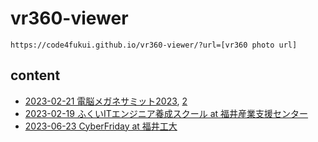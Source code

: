 # vr360-viewer

```
https://code4fukui.github.io/vr360-viewer/?url=[vr360 photo url]
```

## content

- [2023-02-21 電脳メガネサミット2023](https://code4fukui.github.io/vr360-viewer/?url=img/sabaeit2023-1.jpg), [2](https://code4fukui.github.io/vr360-viewer/?url=img/sabaeit2023-2.jpg)
- [2023-02-19 ふくいITエンジニア養成スクール at 福井産業支援センター](https://code4fukui.github.io/vr360-viewer/?url=img/fukuiit2023.jpg)
- [2023-06-23 CyberFriday at 福井工大](https://code4fukui.github.io/vr360-viewer/?url=img/cyberfriday20230623-fut.jpg)
